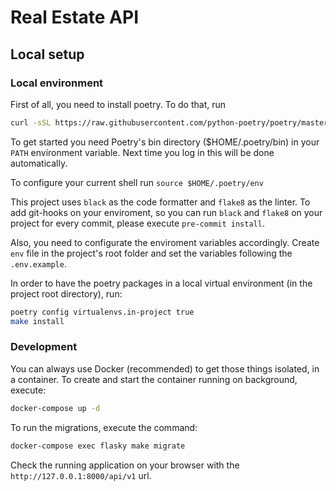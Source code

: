# Real Estate API

## Local setup

### Local environment

First of all, you need to install poetry. To do that, run

```bash
curl -sSL https://raw.githubusercontent.com/python-poetry/poetry/master/get-poetry.py | python
```

To get started you need Poetry's bin directory (\$HOME/.poetry/bin) in your `PATH`
environment variable. Next time you log in this will be done
automatically.

To configure your current shell run `source $HOME/.poetry/env`

This project uses `black` as the code formatter and `flake8` as the linter.
To add git-hooks on your enviroment, so you can run `black` and `flake8` on your project for every commit, please execute `pre-commit install`.

Also, you need to configurate the enviroment variables accordingly. Create `env` file in the project's root folder and set the variables following the `.env.example`.

In order to have the poetry packages in a local virtual environment (in the project root directory), run:

```bash
poetry config virtualenvs.in-project true
make install
```

### Development

You can always use Docker (recommended) to get those things isolated, in a container.
To create and start the container running on background, execute:

```bash
docker-compose up -d
```

To run the migrations, execute the command:

```bash
docker-compose exec flasky make migrate
```

Check the running application on your browser with the `http://127.0.0.1:8000/api/v1` url.
